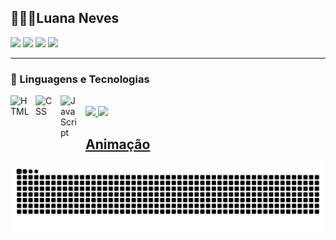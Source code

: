 ## 👩🏻‍💻Luana Neves



<a href="https://instagram.com/luana_silva_neves" target="_blank"><img src="https://img.shields.io/badge/-Instagram-%23E4405F?style=for-the-badge&logo=instagram&logoColor=white" target="_blank"></a>
 <a href="https://discord.gg/luananeves_" target="_blank"><img src="https://img.shields.io/badge/Discord-7289DA?style=for-the-badge&logo=discord&logoColor=white" target="_blank"></a> 
  <a href = "mailto:luana.silva.neves.lsn@gmail.com"><img src="https://img.shields.io/badge/-Gmail-%23333?style=for-the-badge&logo=gmail&logoColor=white" target="_blank"></a>
  <a href="https://www.linkedin.com/in/luana-neves-205047256" target="_blank"><img src="https://img.shields.io/badge/-LinkedIn-%230077B5?style=for-the-badge&logo=linkedin&logoColor=white" target="_blank"></a> 
  

---

### 🤖 Linguagens e Tecnologias

<img 
    align="left" 
    alt="HTML"
    title="HTML" 
    width="30px" 
    style="padding-right: 10px;" 
    src="https://cdn.jsdelivr.net/gh/devicons/devicon@latest/icons/html5/html5-original.svg" 
/>
<img 
    align="left" 
    alt="CSS" 
    title="CSS"
    width="30px" 
    style="padding-right: 10px;" 
    src="https://cdn.jsdelivr.net/gh/devicons/devicon@latest/icons/css3/css3-original.svg" 
/>
<img 
    align="left" 
    alt="JavaScript" 
    title="JavaScript"
    width="30px" 
    style="padding-right: 10px;" 
    src="https://cdn.jsdelivr.net/gh/devicons/devicon@latest/icons/javascript/javascript-original.svg" 
/>

<br/>

<div>
 
   <a href="https://github.com/Lua99sn">
   <img height="180em" src="https://github-readme-stats.vercel.app/api?username=Lua99sn&show_icons=true&theme=tokyonight&include_all_commits=true&count_private=true"/>
   <img height="180em" src="https://github-readme-stats.vercel.app/api/top-langs/?username=Lua99sn&layout=compact&langs_count=6&theme=tokyonight"/>
    
</div>

## Animação

<picture align="center">
  <source media="(prefers-color-scheme: dark)" srcset="https://raw.githubusercontent.com/lua99sn/lua99sn/output/github-contribution-grid-snake-dark.svg">
  <source media="(prefers-color-scheme: light)" srcset="https://raw.githubusercontent.com/lua99sn/lua99sn/output/github-contribution-grid-snake-dark.svg">
  <img align="center" alt="github contribution grid snake animation" src="https://raw.githubusercontent.com/lua99sn/lua99sn/output/github-contribution-grid-snake.svg">
</picture>


  
